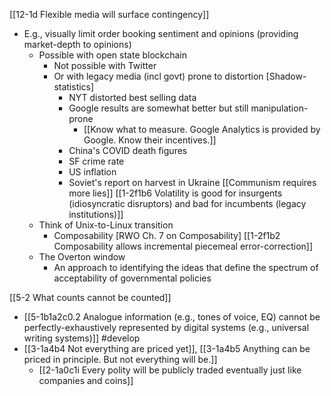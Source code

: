 [[12-1d Flexible media will surface contingency]]

- E.g., visually limit order booking sentiment and opinions (providing market-depth to opinions)
	- Possible with open state blockchain
		- Not possible with Twitter
		- Or with legacy media (incl govt) prone to distortion [Shadow-statistics]
			- NYT distorted best selling data
			- Google results are somewhat better but still manipulation-prone
				- [[Know what to measure. Google Analytics is provided by Google. Know their incentives.]]
			- China's COVID death figures
			- SF crime rate
			- US inflation
			- Soviet's report on harvest in Ukraine
				[[Communism requires more lies]]
					[[1-2f1b6 Volatility is good for insurgents (idiosyncratic disruptors) and bad for incumbents (legacy institutions)]]
	- Think of Unix-to-Linux transition
		- Composability
			[RWO Ch. 7 on Composability]
				[[1-2f1b2 Composability allows incremental piecemeal error-correction]]
	- The Overton window
		- An approach to identifying the ideas that define the spectrum of acceptability of governmental policies

[[5-2 What counts cannot be counted]]
- [[5-1b1a2c0.2 Analogue information (e.g., tones of voice, EQ) cannot be perfectly-exhaustively represented by digital systems (e.g., universal writing systems)]] #develop 
- [[3-1a4b4 Not everything are priced yet]], [[3-1a4b5 Anything can be priced in principle. But not everything will be.]]
	- [[2-1a0c1i Every polity will be publicly traded eventually just like companies and coins]]